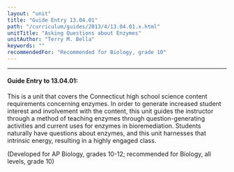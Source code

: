 ```yaml
---
layout: "unit"
title: "Guide Entry 13.04.01"
path: "/curriculum/guides/2013/4/13.04.01.x.html"
unitTitle: "Asking Questions about Enzymes"
unitAuthor: "Terry M. Bella"
keywords: ""
recommendedFor: "Recommended for Biology, grade 10"
---
```

<body>
<hr/>
<h4>
Guide Entry to 13.04.01:
</h4>
<p>
This is a unit that covers the Connecticut high school science content requirements concerning enzymes. In order to generate increased student interest and involvement with the content, this unit guides the instructor through a method of teaching enzymes through question-generating activities and current uses for enzymes in bioremediation. Students naturally have questions about enzymes, and this unit harnesses that intrinsic energy, resulting in a highly engaged class.
</p>
<p>
<b>
</b>
</p>
<p>
(Developed for AP Biology, grades 10-12; recommended for Biology, all levels, grade 10)
</p>
</body>